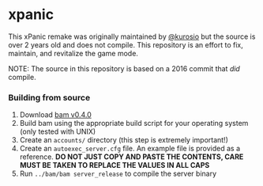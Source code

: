 # xpanic

This xPanic remake was originally maintained by [@kurosio](https://github.com/kurosio) but the source is over 2 years old and does not compile. This repository is an effort to fix, maintain, and revitalize the game mode.

NOTE: The source in this repository is based on a 2016 commit that *did* compile.

### Building from source

1. Download [bam v0.4.0](https://github.com/matricks/bam/releases/tag/v0.4.0)
2. Build bam using the appropriate build script for your operating system (only tested with UNIX)
2. Create an `accounts/` directory (this step is extremely important!)
3. Create an `autoexec_server.cfg` file. An example file is provided as a reference.
**DO NOT JUST COPY AND PASTE THE CONTENTS, CARE MUST BE TAKEN TO REPLACE THE VALUES IN ALL CAPS**
2. Run `../bam/bam server_release` to compile the server binary
